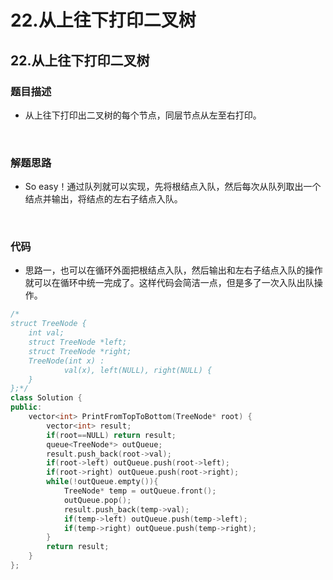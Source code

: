 # 22.从上往下打印二叉树


## 22.从上往下打印二叉树

### 题目描述  

- 从上往下打印出二叉树的每个节点，同层节点从左至右打印。

&nbsp;


### 解题思路  

- So easy！通过队列就可以实现，先将根结点入队，然后每次从队列取出一个结点并输出，将结点的左右子结点入队。

&nbsp;

### 代码 

- 思路一，也可以在循环外面把根结点入队，然后输出和左右子结点入队的操作就可以在循环中统一完成了。这样代码会简洁一点，但是多了一次入队出队操作。

```c++
/*
struct TreeNode {
	int val;
	struct TreeNode *left;
	struct TreeNode *right;
	TreeNode(int x) :
			val(x), left(NULL), right(NULL) {
	}
};*/
class Solution {
public:
    vector<int> PrintFromTopToBottom(TreeNode* root) {
        vector<int> result;
        if(root==NULL) return result;
        queue<TreeNode*> outQueue;
        result.push_back(root->val);
        if(root->left) outQueue.push(root->left);
        if(root->right) outQueue.push(root->right);
        while(!outQueue.empty()){
            TreeNode* temp = outQueue.front();
            outQueue.pop();
            result.push_back(temp->val);
            if(temp->left) outQueue.push(temp->left);
            if(temp->right) outQueue.push(temp->right);
        }
        return result;
    }
};
```

